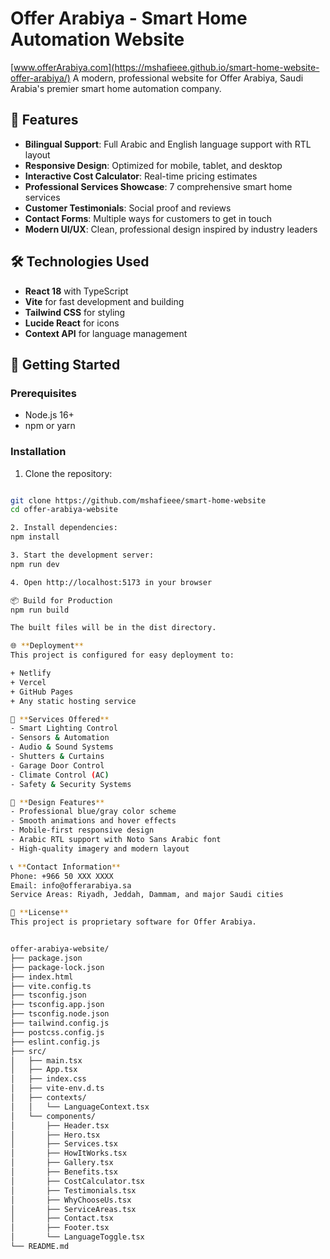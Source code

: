 # Offer Arabiya - Smart Home Automation Website
[www.offerArabiya.com](https://mshafieee.github.io/smart-home-website-offer-arabiya/)
A modern, professional website for Offer Arabiya, Saudi Arabia's premier smart home automation company.

## 🌟 Features

- **Bilingual Support**: Full Arabic and English language support with RTL layout
- **Responsive Design**: Optimized for mobile, tablet, and desktop
- **Interactive Cost Calculator**: Real-time pricing estimates
- **Professional Services Showcase**: 7 comprehensive smart home services
- **Customer Testimonials**: Social proof and reviews
- **Contact Forms**: Multiple ways for customers to get in touch
- **Modern UI/UX**: Clean, professional design inspired by industry leaders

## 🛠️ Technologies Used

- **React 18** with TypeScript
- **Vite** for fast development and building
- **Tailwind CSS** for styling
- **Lucide React** for icons
- **Context API** for language management

## 🚀 Getting Started

### Prerequisites
- Node.js 16+ 
- npm or yarn

### Installation

1. Clone the repository:
```bash

git clone https://github.com/mshafieee/smart-home-website
cd offer-arabiya-website

2. Install dependencies:
npm install

3. Start the development server:
npm run dev

4. Open http://localhost:5173 in your browser

📦 Build for Production
npm run build

The built files will be in the dist directory.

🌐 **Deployment**
This project is configured for easy deployment to:

+ Netlify
+ Vercel
+ GitHub Pages
+ Any static hosting service

📱 **Services Offered**
- Smart Lighting Control
- Sensors & Automation
- Audio & Sound Systems
- Shutters & Curtains
- Garage Door Control
- Climate Control (AC)
- Safety & Security Systems

🎨 **Design Features**
- Professional blue/gray color scheme
- Smooth animations and hover effects
- Mobile-first responsive design
- Arabic RTL support with Noto Sans Arabic font
- High-quality imagery and modern layout

📞 **Contact Information**
Phone: +966 50 XXX XXXX
Email: info@offerarabiya.sa
Service Areas: Riyadh, Jeddah, Dammam, and major Saudi cities

📄 **License**
This project is proprietary software for Offer Arabiya.


offer-arabiya-website/
├── package.json
├── package-lock.json
├── index.html
├── vite.config.ts
├── tsconfig.json
├── tsconfig.app.json
├── tsconfig.node.json
├── tailwind.config.js
├── postcss.config.js
├── eslint.config.js
├── src/
│   ├── main.tsx
│   ├── App.tsx
│   ├── index.css
│   ├── vite-env.d.ts
│   ├── contexts/
│   │   └── LanguageContext.tsx
│   └── components/
│       ├── Header.tsx
│       ├── Hero.tsx
│       ├── Services.tsx
│       ├── HowItWorks.tsx
│       ├── Gallery.tsx
│       ├── Benefits.tsx
│       ├── CostCalculator.tsx
│       ├── Testimonials.tsx
│       ├── WhyChooseUs.tsx
│       ├── ServiceAreas.tsx
│       ├── Contact.tsx
│       ├── Footer.tsx
│       └── LanguageToggle.tsx
└── README.md


